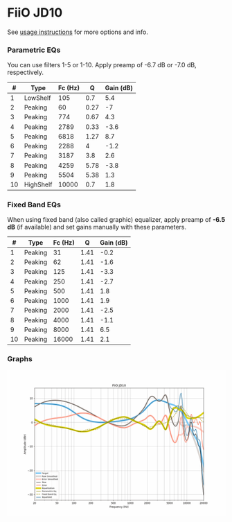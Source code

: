 # FiiO JD10
See [usage instructions](https://github.com/jaakkopasanen/AutoEq#usage) for more options and info.

### Parametric EQs
You can use filters 1-5 or 1-10. Apply preamp of -6.7 dB or -7.0 dB, respectively.

|   # | Type      |   Fc (Hz) |    Q |   Gain (dB) |
|-----|-----------|-----------|------|-------------|
|   1 | LowShelf  |       105 | 0.7  |         5.4 |
|   2 | Peaking   |        60 | 0.27 |        -7   |
|   3 | Peaking   |       774 | 0.67 |         4.3 |
|   4 | Peaking   |      2789 | 0.33 |        -3.6 |
|   5 | Peaking   |      6818 | 1.27 |         8.7 |
|   6 | Peaking   |      2288 | 4    |        -1.2 |
|   7 | Peaking   |      3187 | 3.8  |         2.6 |
|   8 | Peaking   |      4259 | 5.78 |        -3.8 |
|   9 | Peaking   |      5504 | 5.38 |         1.3 |
|  10 | HighShelf |     10000 | 0.7  |         1.8 |

### Fixed Band EQs
When using fixed band (also called graphic) equalizer, apply preamp of **-6.5 dB** (if available) and set gains manually with these parameters.

|   # | Type    |   Fc (Hz) |    Q |   Gain (dB) |
|-----|---------|-----------|------|-------------|
|   1 | Peaking |        31 | 1.41 |        -0.2 |
|   2 | Peaking |        62 | 1.41 |        -1.6 |
|   3 | Peaking |       125 | 1.41 |        -3.3 |
|   4 | Peaking |       250 | 1.41 |        -2.7 |
|   5 | Peaking |       500 | 1.41 |         1.8 |
|   6 | Peaking |      1000 | 1.41 |         1.9 |
|   7 | Peaking |      2000 | 1.41 |        -2.5 |
|   8 | Peaking |      4000 | 1.41 |        -1.1 |
|   9 | Peaking |      8000 | 1.41 |         6.5 |
|  10 | Peaking |     16000 | 1.41 |         2.1 |

### Graphs
![](./FiiO%20JD10.png)
